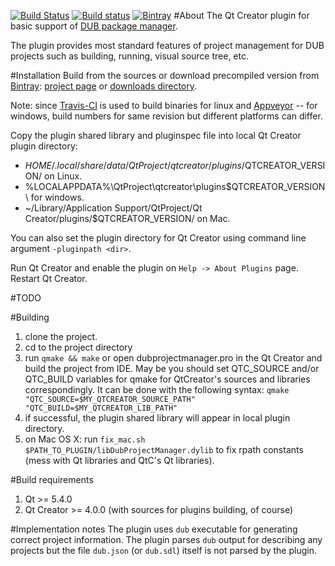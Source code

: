 [![Build Status](https://travis-ci.org/Groterik/qtcreator-dubmanager.svg?branch=master)](https://travis-ci.org/Groterik/qtcreator-dubmanager)
[![Build status](https://ci.appveyor.com/api/projects/status/0clgytjpyoqqx2ew?svg=true)](https://ci.appveyor.com/project/Groterik/qtcreator-dubmanager)
[![Bintray](https://img.shields.io/bintray/v/groterik/qtcreator-dlang-tools/qtcreator-dubmanager.svg)](https://dl.bintray.com/groterik/qtcreator-dlang-tools/)
#About
The Qt Creator plugin for basic support of [DUB package manager](https://github.com/D-Programming-Language/dub).

The plugin provides most standard features of project management for DUB projects such as building, running, visual source tree, etc.

#Installation
Build from the sources or download precompiled version from [Bintray](https://bintray.com): [project page](https://bintray.com/groterik/qtcreator-dlang-tools/qtcreator-dubmanager) or [downloads directory](https://dl.bintray.com/groterik/qtcreator-dlang-tools).

Note: since [Travis-CI](https://travis-ci.org) is used to build binaries for linux and [Appveyor](https://www.appveyor.com)  -- for windows, build numbers for same revision but different platforms can differ. 


Copy the plugin shared library and pluginspec file into local Qt Creator plugin directory:
* $HOME/.local/share/data/QtProject/qtcreator/plugins/$QTCREATOR_VERSION/ on Linux.
* %LOCALAPPDATA%\QtProject\qtcreator\plugins\$QTCREATOR_VERSION\ for windows.
* ~/Library/Application Support/QtProject/Qt Creator/plugins/$QTCREATOR_VERSION/ on Mac.

You can also set the plugin directory for Qt Creator using command line argument ```-pluginpath <dir>```.

Run Qt Creator and enable the plugin on ```Help -> About Plugins``` page. Restart Qt Creator.

#TODO

#Building
1. clone the project.
1. cd to the project directory
1. run ```qmake && make``` or open dubprojectmanager.pro in the Qt Creator and build the project from IDE. May be you should set QTC_SOURCE and/or QTC_BUILD variables for qmake for QtCreator's sources and libraries correspondingly. It can be done with the following syntax: ```qmake "QTC_SOURCE=$MY_QTCREATOR_SOURCE_PATH" "QTC_BUILD=$MY_QTCREATOR_LIB_PATH"```
1. if successful, the plugin shared library will appear in local plugin directory.
1. on Mac OS X: run ```fix_mac.sh $PATH_TO_PLUGIN/libDubProjectManager.dylib``` to fix rpath constants (mess with Qt libraries and QtC's Qt libraries). 

#Build requirements
1. Qt >= 5.4.0
1. Qt Creator >= 4.0.0 (with sources for plugins building, of course)

#Implementation notes
The plugin uses ```dub``` executable for generating correct project information. The plugin parses ```dub``` output for describing any projects but the file ```dub.json``` (or ```dub.sdl```) itself is not parsed by the plugin.
